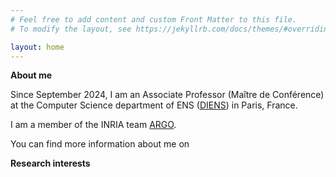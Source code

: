 ```yaml
---
# Feel free to add content and custom Front Matter to this file.
# To modify the layout, see https://jekyllrb.com/docs/themes/#overriding-theme-defaults

layout: home
---
```

**About me**

Since September 2024, I am an Associate Professor (Maître de Conférence) at the Computer Science department of ENS ([DIENS](https://www.di.ens.fr/)) in Paris, France.

I am a member of the INRIA team [ARGO](https://www.di.ens.fr/argo/).

You can find more information about me on <!--[my resume](<a href="https://louisebudzynski.github.io/docs/CV.pdf" target="_blank">PDF.</a>)-->

**Research interests**
